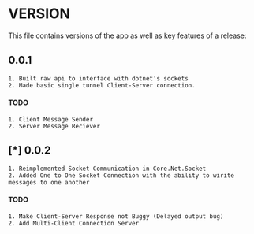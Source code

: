 # VERSION
This file contains versions of the app as well as key features of a release:
## 0.0.1
	1. Built raw api to interface with dotnet's sockets
	2. Made basic single tunnel Client-Server connection.

#### TODO
	1. Client Message Sender
	2. Server Message Reciever

## [*] 0.0.2
	1. Reimplemented Socket Communication in Core.Net.Socket
	2. Added One to One Socket Connection with the ability to wirite messages to one another
#### TODO
	1. Make Client-Server Response not Buggy (Delayed output bug)
	2. Add Multi-Client Connection Server